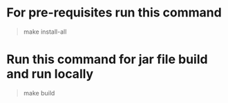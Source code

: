 # For pre-requisites run this command
>  make install-all

# Run this command for jar file build and run locally
>  make build






